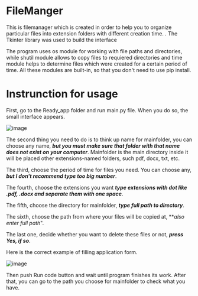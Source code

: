 # FileManger
This is filemanager which is created in order to help you to organize particular files into extension folders with different creation time. .
The Tkinter library was used to build the interface

The program uses os module for working with file paths and directories, while shutil module allows to copy files to requiered directories
and time module helps to determine files which were created for a certain period of time. All these modules are built-in, so that 
you don't need to use pip install.
# Instrunction for usage
First, go to the Ready_app folder and run main.py file. When you do so, the small interface appears.

![image](https://github.com/Andry925/Second-semester/assets/114020399/8ff5c7dd-aa17-4466-bd88-b240bcdd7552)

The second thing you need to do is to think up name for mainfolder, you can choose any name, **_but you must make sure that folder with 
that name  does not exist on your computer_**. Mainfolder is the main directory inside it will be placed other 
extensions-named folders, such pdf, docx, txt, etc. 

The third, choose the period of time for files you need. You can choose any, **_but I don't recommend type too big number_**.

The fourth, choose the extensions you want **_type extensions with dot like .pdf, .docx and separate them with one space_**.

The fifth, choose the directory for mainfolder, **_type full path to directory_**.

The sixth, choose the path from where your files will be copied at, **_also enter full path_".

The last one, decide whether you want to delete these files or not, **_press Yes, if so_**.

Here is the correct example of filling application form.

![image](https://github.com/Andry925/Second-semester/assets/114020399/26998459-94c5-469b-aa9a-dda4e89d4a56)

Then push Run code button and wait until program finishes its work. After that, you can go to the path you choose for mainfolder to
check what you have.





